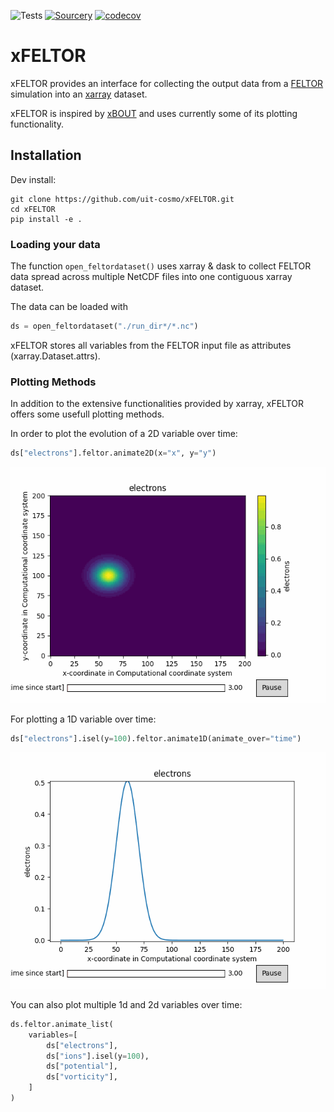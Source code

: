 ![Tests](https://github.com/uit-cosmo/xFELTOR/actions/workflows/workflow.yml/badge.svg)
[![Sourcery](https://img.shields.io/badge/Sourcery-enabled-brightgreen)](https://sourcery.ai)
[![codecov](https://codecov.io/gh/uit-cosmo/xFELTOR/branch/main/graph/badge.svg?token=X5056EG1CR)](https://codecov.io/gh/uit-cosmo/xFELTOR)
# xFELTOR
xFELTOR provides an interface for collecting the output data from a
[FELTOR](https://github.com/feltor-dev/feltor) simulation into an
[xarray](https://xarray.pydata.org/en/stable/index.html)
dataset. 

xFELTOR is inspired by [xBOUT](https://github.com/boutproject/xBOUT) and uses currently some of its plotting functionality.

## Installation

Dev install:
```
git clone https://github.com/uit-cosmo/xFELTOR.git
cd xFELTOR
pip install -e .
```

### Loading your data

The function `open_feltordataset()` uses xarray & dask to collect FELTOR
data spread across multiple NetCDF files into one contiguous xarray
dataset.

The data can be loaded with

```python
ds = open_feltordataset("./run_dir*/*.nc")
```
xFELTOR stores all variables from the FELTOR input file as attributes (xarray.Dataset.attrs).
### Plotting Methods

In addition to the extensive functionalities provided by xarray, xFELTOR offers some usefull plotting methods. 

In order to plot the evolution of a 2D variable over time:
```python
ds["electrons"].feltor.animate2D(x="x", y="y")
```
![Density evolution](readme_gifs/2d_blob.gif ) 

For plotting a 1D variable over time:
```python
ds["electrons"].isel(y=100).feltor.animate1D(animate_over="time")
```
![Density evolution](readme_gifs/1d_blob.gif ) 

You can also plot multiple 1d and 2d variables over time:
```python
ds.feltor.animate_list(
    variables=[
        ds["electrons"],
        ds["ions"].isel(y=100),
        ds["potential"],
        ds["vorticity"],
    ]
)
```
